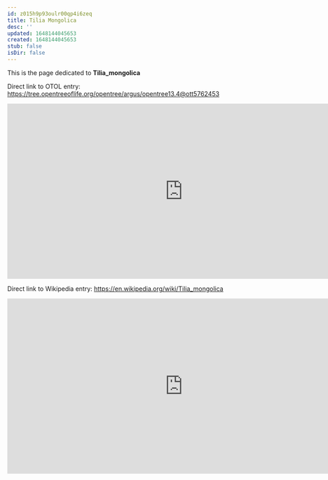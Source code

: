 ```yaml
---
id: z015h9p93oulr00qp4i6zeq
title: Tilia Mongolica
desc: ''
updated: 1648144045653
created: 1648144045653
stub: false
isDir: false
---
```

This is the page dedicated to **Tilia_mongolica**


Direct link to OTOL entry: https://tree.opentreeoflife.org/opentree/argus/opentree13.4@ott5762453



<html>
    <body>
    <iframe src="https://tree.opentreeoflife.org/opentree/argus/opentree13.4@ott5762453"
    width="800" height="400" frameborder="0" allowfullscreen> </iframe>
    </body>
</html>
    


Direct link to Wikipedia entry: https://en.wikipedia.org/wiki/Tilia_mongolica



<html>
    <body>
    <iframe src="https://en.wikipedia.org/wiki/Tilia_mongolica"
    width="800" height="400" frameborder="0" allowfullscreen> </iframe>
    </body>
</html>
    
